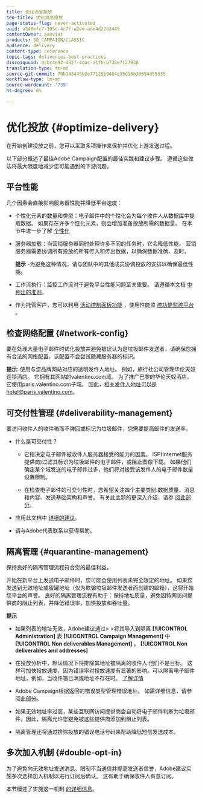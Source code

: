 ```yaml
---
title: 优化消息投放
seo-title: 优化消息投放
page-status-flag: never-activated
uuid: a540efc7-105d-4c7f-a2ee-ade4d22b3445
contentOwner: sauviat
products: SG_CAMPAIGN/CLASSIC
audience: delivery
content-type: reference
topic-tags: deliveries-best-practices
discoiquuid: 0cbc4e92-482f-4dac-a1fb-b738e7127938
translation-type: tm+mt
source-git-commit: 70b143445b2e77128b9404e35d96b39694d55335
workflow-type: tm+mt
source-wordcount: '739'
ht-degree: 6%

---
```



# 优化投放 {#optimize-delivery}

在开始创建投放之前，您可以采取多项操作来保护并优化上游发送过程。

以下部分概述了最佳Adobe Campaign配置的最佳实践和建议步骤。 遵循这些做法将最大限度地减少您可能遇到的下游问题。

## 平台性能

几个因素会直接影响服务器性能并降低平台速度：

* 个性化元素的数量和类型：电子邮件中的个性化会为每个收件人从数据库中提取数据。 如果存在许多个性化元素，则会增加准备投放所需的数据量。  在本节中进一步了解 [个性化](../../delivery/using/about-personalization.md)

* 服务器加载：当营销服务器同时处理许多不同的任务时，它会降低性能。 营销服务器需要协调所有投放的所有传入和传出数据，以确保数据准确、及时。

   **提示** -为避免这种情况，请与团队中的其他成员协调投放的安排以确保最佳性能。

* 工作流执行：监控工作流对于避免平台性能问题至关重要。 请遵循本文档 [中列出的准则](../../workflow/using/workflow-best-practices.md#execution-and-performance)。

* 作为托管客户，您可以利用 [活动控制面板功能](https://docs.adobe.com/content/help/en/control-panel/using/discover-control-panel/key-features.html) ，使用性能监 [控功能监控平台](https://docs.adobe.com/content/help/en/control-panel/using/performance-monitoring/about-performance-monitoring.html) 。

## 检查网络配置 {#network-config}

要在处理大量电子邮件时优化投放并避免被误认为是垃圾邮件发送者，请确保您拥有合法的网络配置，该配置不会尝试隐藏服务器的标识。

**提示**: 使用与您品牌网站对应的透明发件人地址。 例如，旅行社公司管理华伦天奴连锁酒店。 它拥有其网站的valentino.com域。 为了推广巴黎的华伦天奴酒店，它使用paris.valentino.com子域。 因此，相关发件人地址可以是hotel@paris.valentino.com。

## 可交付性管理 {#deliverability-management}

要访问收件人的收件箱而不弹回或标记为垃圾邮件，您需要提高邮件的发送率。

* 什么是可交付性？

   * 它指决定电子邮件被收件人服务器接受的能力的因素。 ISP(Internet服务提供商)过滤其标识为垃圾邮件的电子邮件，或阻止图像下载。 如果他们确定某个域发送的电子邮件过多，他们将对接受该发件人的电子邮件数量设置限制。

   * 在检查电子邮件的可交付性时，您希望关注四个主要类别:数据质量、消息和内容、发送基础架构和声誉。 有关此主题的更深入介绍，请参 [阅此部分](../../delivery/using/about-deliverability.md)。

* 应用此文档中 [详细的建议](../../delivery/using/deliverability-key-points.md)。

* 请与Adobe代表联系以获得帮助。

## 隔离管理 {#quarantine-management}

保持良好的隔离管理流程符合您的最佳利益。

开始在新平台上发送电子邮件时，您可能会使用列表未完全限定的地址。 如果您发送到无效地址或蜜罐地址（仅为欺骗垃圾邮件发送者而创建的邮箱），这将开始您平台的声誉。 良好的隔离管理流程有助于：保持地址质量，避免因特网访问提供商的阻止列表，并降低错误率，加快投放和吞吐量。

**提示**

* 如果列表的地址无效，Adobe建议通过> >将其导入到隔离 **[!UICONTROL Administration]** 表 **[!UICONTROL Campaign Management]** 中 **[!UICONTROL Non deliverables Management]** 。 **[!UICONTROL Non deliverables and addresses]**

* 在投放分析中，默认情况下将排除其地址被隔离的收件人:他们不是目标。 这样可加快投放速度，因为错误率对投放速度有显著的影响。可以隔离电子邮件地址，例如，当收件箱已满或地址不存在时。 [了解详情](#identifying-quarantined-addresses-for-a-delivery)

* Adobe Campaign根据返回的错误类型管理错误地址。 如需详细信息，请参阅[此部分](../../delivery/using/understanding-quarantine-management.md)。


* 如果无效地址率过高，某些互联网访问提供商会自动将电子邮件判断为垃圾邮件。因此，隔离允许您避免被这些提供商添加到阻止列表。

* 隔离管理还将通过排除投放的错误电话号码来帮助降低短信发送成本。

## 多次加入机制 {#double-opt-in}

为了避免向无效地址发送消息、限制不当通信并提高发送者信誉，Adobe建议实施多次选择加入机制以进行订阅后确认。 这有助于确保收件人有意订阅。

本节概述了实施这一机制 [的详细信息](../../web/using/use-cases--web-forms.md)。

